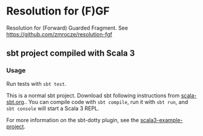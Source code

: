 # Resolution for (F)GF
Resolution for (Forward) Guarded Fragment. See https://github.com/zmrocze/resolution-fgf

## sbt project compiled with Scala 3

### Usage

Run tests with `sbt test`.

This is a normal sbt project. Download sbt following instructions from [scala-sbt.org](https://www.scala-sbt.org/download.html).. You can compile code with `sbt compile`, run it with `sbt run`, and `sbt console` will start a Scala 3 REPL. 

For more information on the sbt-dotty plugin, see the
[scala3-example-project](https://github.com/scala/scala3-example-project/blob/main/README.md).



